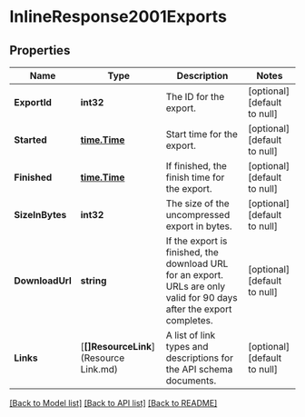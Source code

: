 # InlineResponse2001Exports

## Properties
Name | Type | Description | Notes
------------ | ------------- | ------------- | -------------
**ExportId** | **int32** | The ID for the export. | [optional] [default to null]
**Started** | [**time.Time**](time.Time.md) | Start time for the export. | [optional] [default to null]
**Finished** | [**time.Time**](time.Time.md) | If finished, the finish time for the export. | [optional] [default to null]
**SizeInBytes** | **int32** | The size of the uncompressed export in bytes. | [optional] [default to null]
**DownloadUrl** | **string** | If the export is finished, the download URL for an export. URLs are only valid for 90 days after the export completes. | [optional] [default to null]
**Links** | [**[]ResourceLink**](Resource Link.md) | A list of link types and descriptions for the API schema documents. | [optional] [default to null]

[[Back to Model list]](../README.md#documentation-for-models) [[Back to API list]](../README.md#documentation-for-api-endpoints) [[Back to README]](../README.md)


